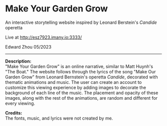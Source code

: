 # Make Your Garden Grow  

An interactive storytelling website inspired by Leonard Berstein's _Candide_ operetta
  
Live at http://esz7923.imany.io:3333/  
  
Edward Zhou 05/2023

---

**Description:**  
"Make Your Garden Grow" is an online narrative, similar to Matt Huynh's "The Boat." The website follows through the lyrics of the song "Make Our Garden Grow" from Leonard Bernstein's operetta _Candide_, decorated with thematic animations and music. The user can create an account to customize this viewing experience by adding images to decorate the background of each line of the music. The placement and opacity of these images, along with the rest of the animations, are random and different for every viewing. 

**Credits:**  
The fonts, music, and lyrics were not created by me.
